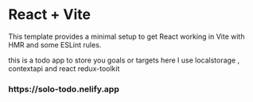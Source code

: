 # React + Vite

This template provides a minimal setup to get React working in Vite with HMR and some ESLint rules.

this is a todo app to store you goals or targets
here I use localstorage , contextapi and react redux-toolkit

<h3>https://solo-todo.nelify.app</h3>

